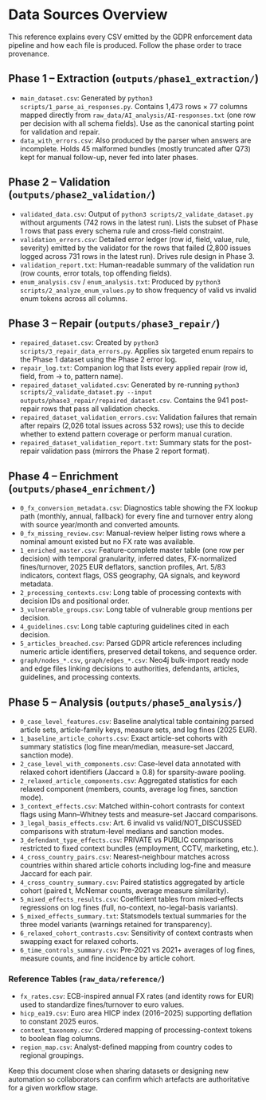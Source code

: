 # Data Sources Overview

This reference explains every CSV emitted by the GDPR enforcement data pipeline and how each file is produced. Follow the phase order to trace provenance.

## Phase 1 – Extraction (`outputs/phase1_extraction/`)
- `main_dataset.csv`: Generated by `python3 scripts/1_parse_ai_responses.py`. Contains 1,473 rows × 77 columns mapped directly from `raw_data/AI_analysis/AI-responses.txt` (one row per decision with all schema fields). Use as the canonical starting point for validation and repair.
- `data_with_errors.csv`: Also produced by the parser when answers are incomplete. Holds 45 malformed bundles (mostly truncated after Q73) kept for manual follow-up, never fed into later phases.

## Phase 2 – Validation (`outputs/phase2_validation/`)
- `validated_data.csv`: Output of `python3 scripts/2_validate_dataset.py` without arguments (742 rows in the latest run). Lists the subset of Phase 1 rows that pass every schema rule and cross-field constraint.
- `validation_errors.csv`: Detailed error ledger (row id, field, value, rule, severity) emitted by the validator for the rows that failed (2,800 issues logged across 731 rows in the latest run). Drives rule design in Phase 3.
- `validation_report.txt`: Human-readable summary of the validation run (row counts, error totals, top offending fields).
- `enum_analysis.csv` / `enum_analysis.txt`: Produced by `python3 scripts/2_analyze_enum_values.py` to show frequency of valid vs invalid enum tokens across all columns.

## Phase 3 – Repair (`outputs/phase3_repair/`)
- `repaired_dataset.csv`: Created by `python3 scripts/3_repair_data_errors.py`. Applies six targeted enum repairs to the Phase 1 dataset using the Phase 2 error log.
- `repair_log.txt`: Companion log that lists every applied repair (row id, field, from → to, pattern name).
- `repaired_dataset_validated.csv`: Generated by re-running `python3 scripts/2_validate_dataset.py --input outputs/phase3_repair/repaired_dataset.csv`. Contains the 941 post-repair rows that pass all validation checks.
- `repaired_dataset_validation_errors.csv`: Validation failures that remain after repairs (2,026 total issues across 532 rows); use this to decide whether to extend pattern coverage or perform manual curation.
- `repaired_dataset_validation_report.txt`: Summary stats for the post-repair validation pass (mirrors the Phase 2 report format).

## Phase 4 – Enrichment (`outputs/phase4_enrichment/`)
- `0_fx_conversion_metadata.csv`: Diagnostics table showing the FX lookup path (monthly, annual, fallback) for every fine and turnover entry along with source year/month and converted amounts.
- `0_fx_missing_review.csv`: Manual-review helper listing rows where a nominal amount existed but no FX rate was available.
- `1_enriched_master.csv`: Feature-complete master table (one row per decision) with temporal granularity, inferred dates, FX-normalized fines/turnover, 2025 EUR deflators, sanction profiles, Art. 5/83 indicators, context flags, OSS geography, QA signals, and keyword metadata.
- `2_processing_contexts.csv`: Long table of processing contexts with decision IDs and positional order.
- `3_vulnerable_groups.csv`: Long table of vulnerable group mentions per decision.
- `4_guidelines.csv`: Long table capturing guidelines cited in each decision.
- `5_articles_breached.csv`: Parsed GDPR article references including numeric article identifiers, preserved detail tokens, and sequence order.
- `graph/nodes_*.csv`, `graph/edges_*.csv`: Neo4j bulk-import ready node and edge files linking decisions to authorities, defendants, articles, guidelines, and processing contexts.

## Phase 5 – Analysis (`outputs/phase5_analysis/`)
- `0_case_level_features.csv`: Baseline analytical table containing parsed article sets, article-family keys, measure sets, and log fines (2025 EUR).
- `1_baseline_article_cohorts.csv`: Exact article-set cohorts with summary statistics (log fine mean/median, measure-set Jaccard, sanction mode).
- `2_case_level_with_components.csv`: Case-level data annotated with relaxed cohort identifiers (Jaccard ≥ 0.8) for sparsity-aware pooling.
- `2_relaxed_article_components.csv`: Aggregated statistics for each relaxed component (members, counts, average log fines, sanction mode).
- `3_context_effects.csv`: Matched within-cohort contrasts for context flags using Mann–Whitney tests and measure-set Jaccard comparisons.
- `3_legal_basis_effects.csv`: Art. 6 invalid vs valid/NOT_DISCUSSED comparisons with stratum-level medians and sanction modes.
- `3_defendant_type_effects.csv`: PRIVATE vs PUBLIC comparisons restricted to fixed context bundles (employment, CCTV, marketing, etc.).
- `4_cross_country_pairs.csv`: Nearest-neighbour matches across countries within shared article cohorts including log-fine and measure Jaccard for each pair.
- `4_cross_country_summary.csv`: Paired statistics aggregated by article cohort (paired t, McNemar counts, average measure similarity).
- `5_mixed_effects_results.csv`: Coefficient tables from mixed-effects regressions on log fines (full, no-context, no-legal-basis variants).
- `5_mixed_effects_summary.txt`: Statsmodels textual summaries for the three model variants (warnings retained for transparency).
- `6_relaxed_cohort_contrasts.csv`: Sensitivity of context contrasts when swapping exact for relaxed cohorts.
- `6_time_controls_summary.csv`: Pre-2021 vs 2021+ averages of log fines, measure counts, and fine incidence by article cohort.

### Reference Tables (`raw_data/reference/`)
- `fx_rates.csv`: ECB-inspired annual FX rates (and identity rows for EUR) used to standardize fines/turnover to euro values.
- `hicp_ea19.csv`: Euro area HICP index (2016–2025) supporting deflation to constant 2025 euros.
- `context_taxonomy.csv`: Ordered mapping of processing-context tokens to boolean flag columns.
- `region_map.csv`: Analyst-defined mapping from country codes to regional groupings.

Keep this document close when sharing datasets or designing new automation so collaborators can confirm which artefacts are authoritative for a given workflow stage.
